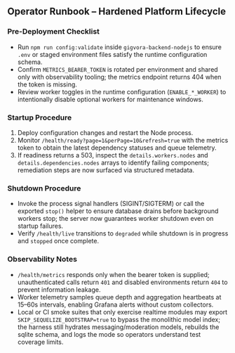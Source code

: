## Operator Runbook – Hardened Platform Lifecycle

### Pre-Deployment Checklist
- Run `npm run config:validate` inside `gigvora-backend-nodejs` to ensure `.env` or staged environment files satisfy the runtime configuration schema.
- Confirm `METRICS_BEARER_TOKEN` is rotated per environment and shared only with observability tooling; the metrics endpoint returns 404 when the token is missing.
- Review worker toggles in the runtime configuration (`ENABLE_*_WORKER`) to intentionally disable optional workers for maintenance windows.

### Startup Procedure
1. Deploy configuration changes and restart the Node process.
2. Monitor `/health/ready?page=1&perPage=10&refresh=true` with the metrics token to obtain the latest dependency statuses and queue telemetry.
3. If readiness returns a 503, inspect the `details.workers.nodes` and `details.dependencies.nodes` arrays to identify failing components; remediation steps are now surfaced via structured metadata.

### Shutdown Procedure
- Invoke the process signal handlers (SIGINT/SIGTERM) or call the exported `stop()` helper to ensure database drains before background workers stop; the server now guarantees worker shutdown even on startup failures.
- Verify `/health/live` transitions to `degraded` while shutdown is in progress and `stopped` once complete.

### Observability Notes
- `/health/metrics` responds only when the bearer token is supplied; unauthenticated calls return `401` and disabled environments return `404` to prevent information leakage.
- Worker telemetry samples queue depth and aggregation heartbeats at 15–60s intervals, enabling Grafana alerts without custom collectors.
- Local or CI smoke suites that only exercise realtime modules may export `SKIP_SEQUELIZE_BOOTSTRAP=true` to bypass the monolithic model index; the harness still hydrates messaging/moderation models, rebuilds the sqlite schema, and logs the mode so operators understand test coverage limits.
